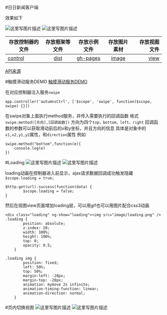 #日日新闻客户端

效果如下

![这里写图片描述](http://img.blog.csdn.net/20160721173253764)
![这里写图片描述](http://img.blog.csdn.net/20160721173253764)

| 存放控制器的文件 | 存放框架等文件 | 存放示例文件 | 存放图片素材| 存放视图文件 |
| ------------- |:-------------:| :-------------:| :-------------:| -----:|
|[control](https://github.com/Wscats/news/tree/master/control)|[dist](https://github.com/Wscats/news/tree/master/dist)|[gh-pages](https://github.com/Wscats/news/tree/master/ghpage) |[image](https://github.com/Wscats/news/tree/master/image)|[view](https://github.com/Wscats/news/tree/master/view) |

[API来源](http://apistore.baidu.com/apiworks/servicedetail/688.html)


#触摸滑动服务DEMO
[触摸滑动服务DEMO](https://wscats.github.io/news/ghpage/touch.html)


在对应控制器注入服务`swipe`
```
app.controller('autumnsCtrl', ['$scope', 'swipe', function($scope, swipe) {}])
```
在swipe对象上面执行method服务，并传入需要执行的回调函数
格式`swipe.method([方向],[回调函数])`
方向为四个`top，bottom，left，right`
回调函数的参数可以获取滑动前后的x和y坐标，并且方向的信息
具体是对象中的`x1,x2,y1,y2`属性，和`direction`属性
例如
```
swipe.method("bottom",function(e){
	console.log(e)
})
```

#Loading
![这里写图片描述](http://img.blog.csdn.net/20160730120815011)
![这里写图片描述](http://img.blog.csdn.net/20160730120815011)

loading动画在控制器进入前显示，ajax请求数据回调成功触发隐藏
`$scope.loading = true;`
```
$http.get(url).success(function(data) {
        $scope.loading = false;
}
```

然后在视图view页面增加loading层，可以用gif也可以用图片配合css3动画
```
<div class="loading" ng-show="loading"><img src="image/loading.png" />
.loading {
		position: absolute;
		z-index: 20;
		width: 100%;
		height: 100%;
		top: 0;
		opacity: 0.5;
	}
	
.loading img {
		position: fixed;
		left: 50%;
		top: 50%;
		margin-left: -28px;
		margin-top: -28px;
		animation: mymove 2s infinite;
		animation-timing-function: linear;
		animation-direction: normal;
	}
```

#页内切换视图
![这里写图片描述](http://img.blog.csdn.net/20160730122406705)
![这里写图片描述](http://img.blog.csdn.net/20160730122406705)

